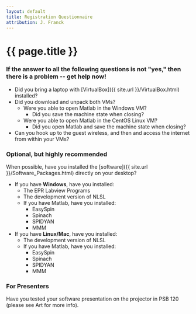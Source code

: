 ```yaml
---
layout: default
title: Registration Questionnaire 
attribution: J. Franck
---
```

# {{ page.title }}

### If the answer to all the following questions is not "yes," then there is a problem -- get help now!

- Did you bring a laptop with [VirtualBox]({{ site.url }}/VirtualBox.html) installed?
- Did you download and unpack both VMs?
    - Were you able to open Matlab in the Windows VM?
        - Did you save the machine state when closing?
    - Were you able to open Matlab in the CentOS Linux VM?
        - Did you open Matlab and save the machine state when closing?
- Can you hook up to the guest wireless, and then and access the internet from within your VMs?

### Optional, but highly recommended

When possible, have you installed the [software]({{ site.url }}/Software_Packages.html) directly on your desktop?

- If you have **Windows**, have you installed:
    - The EPR Labview Programs
    - The development version of NLSL
    - If you have Matlab, have you installed:
        - EasySpin
        - Spinach
        - SPIDYAN
        - MMM
- If you have **Linux/Mac**, have you installed:
    - The development version of NLSL
    - If you have Matlab, have you installed:
        - EasySpin
        - Spinach
        - SPIDYAN
        - MMM

### For Presenters

Have you tested your software presentation on the projector in PSB 120 (please see Art for more info).

